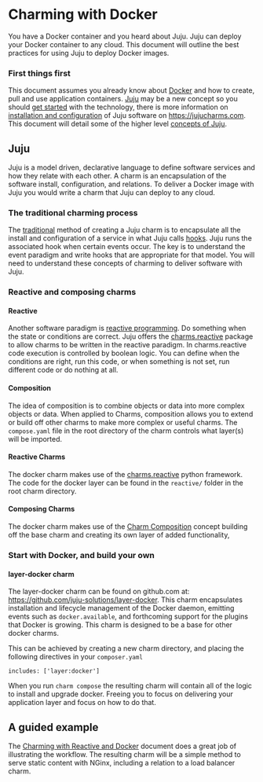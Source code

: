 # Charming with Docker

You have a Docker container and you heard about Juju.  Juju can deploy your
Docker container to any cloud. This document will outline the best practices
for using Juju to deploy Docker images.

### First things first

This document assumes you already know about [Docker](http://docker.com) and
how to create, pull and use application containers.
[Juju](https://jujucharms.com/docs/stable/about-juju) may be a new
concept so you should [get started](https://jujucharms.com/get-started)
with the technology, there is more information on
[installation and configuration](https://jujucharms.com/docs/stable/getting-started)
of Juju software on <https://jujucharms.com>.  This document will detail some of
the higher level [concepts of Juju](https://jujucharms.com/docs/stable/glossary).
<!-- These concepts are new, and as this is an open source product YOU, yes you can
influence the features and direction of these new concepts.
I'm not sure the sales pitch adds anything here. Commenting for now
-->


## Juju

Juju is a model driven, declarative language to define software services and
how they relate with each other. A charm is an encapsulation of the software
install, configuration, and relations. To deliver a Docker image with Juju you
would write a charm that Juju can deploy to any cloud.

### The traditional charming process

The [traditional](https://jujucharms.com/docs/master/authors-charm-writing)
method of creating a Juju charm is to encapsulate all the
install and configuration of a service in what Juju calls
[hooks](https://jujucharms.com/docs/stable/authors-charm-hooks). Juju runs
the associated hook when certain events occur.  The key is to understand the
event paradigm and write hooks that are appropriate for that model.  You will
need to understand these concepts of charming to deliver software with Juju.

### Reactive and composing charms

#### Reactive

Another software paradigm is
[reactive programming](https://en.wikipedia.org/wiki/Reactive_programming). Do
something when the state or conditions are correct. Juju offers the
[charms.reactive](http://pythonhosted.org/charms.reactive/) package to allow
charms to be written in the reactive paradigm. In charms.reactive code
execution is controlled by boolean logic. You can define when the conditions
are right, run this code, or when something is not set, run different code or
do nothing at all.

#### Composition

The idea of composition is to combine objects or data into more complex objects
or data. When applied to Charms, composition allows you to extend or build off
other charms to make more complex or useful charms.  The `compose.yaml` file in
the root directory of the charm controls what layer(s) will be imported.

#### Reactive Charms

The docker charm makes use of the
[charms.reactive](http://pythonhosted.org/charms.reactive/) python framework.
The code for the docker layer can be found in the `reactive/` folder in the
root charm directory.

#### Composing Charms

The docker charm makes use of the
[Charm Composition](https://jujucharms.com/docs/master/authors-charm-composing)
concept building off the base charm and creating its own layer of added
functionality,

### Start with Docker, and build your own

#### layer-docker charm

The layer-docker charm can be found on github.com at:
<https://github.com/juju-solutions/layer-docker>. This charm encapsulates
installation and lifecycle management of the Docker daemon, emitting events
such as `docker.available`, and forthcoming support for the plugins that Docker
is growing. This charm is designed to be a base for other docker charms.

This can be achieved by creating a new charm directory, and placing the following
directives in your `composer.yaml`

    includes: ['layer:docker']

When you run `charm compose` the resulting charm will contain all of the logic
to install and upgrade docker. Freeing you to focus on delivering your application
layer and focus on how to do that.

## A guided example
The [Charming with Reactive and Docker](#)
document does a great job of illustrating the workflow. The resulting charm will
be a simple method to serve static content with NGinx, including a relation to
a load balancer charm.
